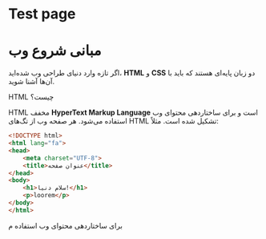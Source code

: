 # Test page

# مبانی شروع وب

اگر تازه وارد دنیای طراحی وب شده‌اید، **HTML** و **CSS** دو زبان پایه‌ای هستند که باید با آن‌ها آشنا شوید.

HTML چیست؟

HTML مخفف **HyperText Markup Language** است و برای ساختاردهی محتوای وب استفاده می‌شود. هر صفحه وب از تگ‌های HTML تشکیل شده است. مثلاً:

```html
<!DOCTYPE html>
<html lang="fa">
<head>
    <meta charset="UTF-8">
    <title>عنوان صفحه</title>
</head>
<body>
    <h1>سلام دنیا!</h1>
    <p>loorem</p>
</body>
</html> 
```

برای ساختاردهی محتوای وب استفاده م
